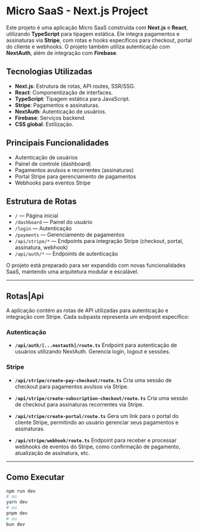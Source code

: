 # Micro SaaS - Next.js Project

Este projeto é uma aplicação Micro SaaS construída com **Next.js** e **React**, utilizando **TypeScript** para tipagem estática. Ele integra pagamentos e assinaturas via **Stripe**, com rotas e hooks específicos para checkout, portal do cliente e webhooks. O projeto também utiliza autenticação com **NextAuth**, além de integração com **Firebase**.

## Tecnologias Utilizadas

- **Next.js**: Estrutura de rotas, API routes, SSR/SSG.
- **React**: Componentização de interfaces.
- **TypeScript**: Tipagem estática para JavaScript.
- **Stripe**: Pagamentos e assinaturas.
- **NextAuth**: Autenticação de usuários.
- **Firebase**: Serviços backend.
- **CSS global**: Estilização.

## Principais Funcionalidades

- Autenticação de usuários
- Painel de controle (dashboard)
- Pagamentos avulsos e recorrentes (assinaturas)
- Portal Stripe para gerenciamento de pagamentos
- Webhooks para eventos Stripe

## Estrutura de Rotas

- `/` — Página inicial
- `/dashboard` — Painel do usuário
- `/login` — Autenticação
- `/payments` — Gerenciamento de pagamentos
- `/api/stripe/*` — Endpoints para integração Stripe (checkout, portal, assinatura, webhook)
- `/api/auth/*` — Endpoints de autenticação

O projeto está preparado para ser expandido com novas funcionalidades SaaS, mantendo uma arquitetura modular e escalável.

---

## Rotas|Api

A aplicação contém as rotas de API utilizadas para autenticação e integração com Stripe. Cada subpasta representa um endpoint específico:

### Autenticação

- **`/api/auth/[...nextauth]/route.ts`**
  Endpoint para autenticação de usuários utilizando NextAuth. Gerencia login, logout e sessões.

### Stripe

- **`/api/stripe/create-pay-checkout/route.ts`**
  Cria uma sessão de checkout para pagamentos avulsos via Stripe.

- **`/api/stripe/create-subscription-checkout/route.ts`**
  Cria uma sessão de checkout para assinaturas recorrentes via Stripe.

- **`/api/stripe/create-portal/route.ts`**
  Gera um link para o portal do cliente Stripe, permitindo ao usuário gerenciar seus pagamentos e assinaturas.

- **`/api/stripe/webhook/route.ts`**
  Endpoint para receber e processar webhooks de eventos do Stripe, como confirmação de pagamento, atualização de assinatura, etc.

---

## Como Executar

```bash
npm run dev
# ou
yarn dev
# ou
pnpm dev
# ou
bun dev
```

